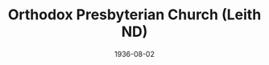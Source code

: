 ---
date: &id001 1936-08-02
end_date: 1977-03-24
location:
  address: null
  city: Leith
  state: ND
minister:
- end: 1940-01-01
  name: Samuel Allen
  start: 1936-08-02
  type: pastor
- end: 1944-01-01
  name: John Gray
  start: 1940-01-01
  type: pastor
- end: 1952-01-01
  name: Walter Magee
  start: 1945-01-01
  type: pastor
- end: 1957-01-01
  name: Henry Tavares
  start: 1952-01-01
  type: pastor
- end: 1964-01-01
  name: V. Robert Nilson
  start: 1957-01-01
  type: pastor
- end: 1977-03-24
  name: Jack Peterson
  start: 1967-01-01
  type: pastor
ministers:
- Samuel Allen
- John Gray
- Walter Magee
- Henry Tavares
- V. Robert Nilson
- Jack Peterson
name: Orthodox Presbyterian Church
names: null
origination_date: *id001
raw_data: MISSING
received_from: null
states:
- ND
status:
  active: false
  end_date: 1977-03-24
  reason: members joined Bethel OPC, Carson
  received_from: null
  withdrawal_to: null
title: Orthodox Presbyterian Church (Leith ND)

---
